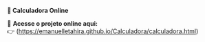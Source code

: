 **🧮 Calculadora Online**

🚀  **Acesse o projeto online aqui:**  
👉 (https://emanuelletahira.github.io/Calculadora/calculadora.html)
